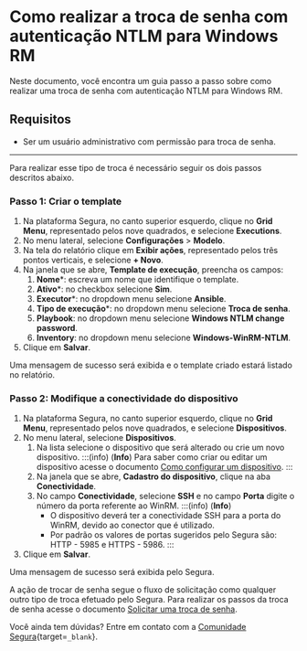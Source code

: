 # Como realizar a troca de senha com autenticação NTLM para Windows RM

Neste documento, você encontra um guia passo a passo sobre como realizar uma troca de senha com autenticação NTLM para Windows RM.

## Requisitos

* Ser um usuário administrativo com permissão para troca de senha.

---
Para realizar esse tipo de troca é necessário seguir os dois passos descritos abaixo.

### Passo 1: Criar o template

1. Na plataforma Segura, no canto superior esquerdo, clique no **Grid Menu**, representado pelos nove quadrados, e selecione **Executions**.
2. No menu lateral, selecione **Configurações** >  **Modelo**.
3. Na tela do relatório clique em **Exibir ações**, representado pelos três pontos verticais, e selecione **+ Novo**.
4. Na janela que se abre, **Template de execução**, preencha os campos:
    1. **Nome***: escreva um nome que identifique o template.
    2. **Ativo***: no checkbox selecione **Sim**.
    3. **Executor***: no dropdown menu selecione **Ansible**.
    4. **Tipo de execução***: no dropdown menu selecione **Troca de senha**.
    5. **Playbook**: no dropdown menu selecione **Windows NTLM change password**.
    6. **Inventory**: no dropdown menu selecione **Windows-WinRM-NTLM**.
5. Clique em **Salvar**.

Uma mensagem de sucesso será exibida e o template criado estará listado no relatório.

### Passo 2: Modifique a conectividade do dispositivo

1. Na plataforma Segura, no canto superior esquerdo, clique no **Grid Menu**, representado pelos nove quadrados, e selecione **Dispositivos**.
2. No menu lateral, selecione **Dispositivos**.
    1. Na lista selecione o dispositivo que será alterado ou crie um novo dispositivo.
        :::(info) (**Info**)
        Para saber como criar ou editar um dispositivo acesse o documento [Como configurar um dispositivo](/v4/docs/pt/pam-devices-management).
        :::
    2. Na janela que se abre, **Cadastro do dispositivo**, clique na aba **Conectividade**.
    3. No campo **Conectividade**, selecione **SSH** e no campo **Porta** digite o número da porta referente ao WinRM.
        :::(info) (**Info**)
        * O dispositivo deverá ter a conectividade SSH para a porta do WinRM,  devido ao conector que é utilizado.
        * Por padrão os valores de portas sugeridos pelo Segura são: HTTP - 5985 e HTTPS - 5986.
        :::
3. Clique em **Salvar**.


Uma mensagem de sucesso será exibida pelo Segura.

A ação de trocar de senha segue o fluxo de solicitação como qualquer outro tipo de troca efetuado pelo Segura. Para realizar os passos da troca de senha acesse o documento [Solicitar uma troca de senha](/v4/docs/pt/password-change-operations).

Você ainda tem dúvidas? Entre em contato com a [Comunidade Segura](https://community.Segura.io/){target=`_blank`}.
